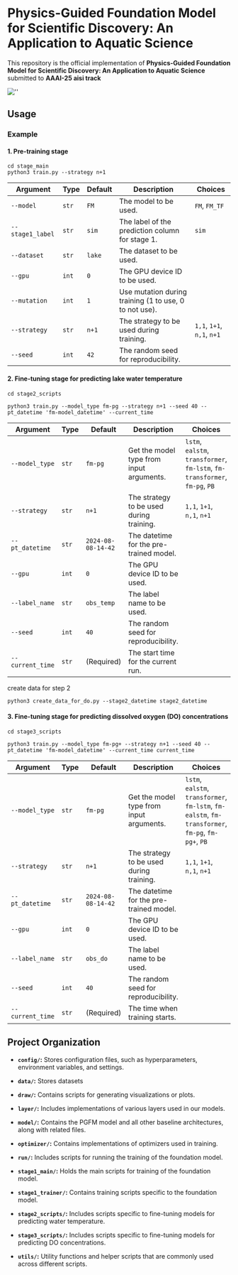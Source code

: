 
# Physics-Guided Foundation Model for Scientific Discovery: An Application to Aquatic Science
This repository is the official implementation of **Physics-Guided Foundation Model for Scientific Discovery: An Application to Aquatic Science** submitted to **AAAI-25 aisi track**


![''](img/PGFM-v5.png)

## Usage

### Example
#### 1. Pre-training stage
```
cd stage_main
python3 train.py --strategy n+1
```

| Argument         | Type   | Default | Description                                                  | Choices                                                         |
| ---------------- | ------ | ------- | ------------------------------------------------------------ | --------------------------------------------------------------- |
| `--model`        | `str`  | `FM`    | The model to be used.                                        | `FM`, `FM_TF`                                                   |
| `--stage1_label` | `str`  | `sim`   | The label of the prediction column for stage 1.              | `sim`      |
| `--dataset`      | `str`  | `lake`  | The dataset to be used.                                      |                                                                 |
| `--gpu`          | `int`  | `0`     | The GPU device ID to be used.                                |                                                                 |
| `--mutation`     | `int`  | `1`     | Use mutation during training (1 to use, 0 to not use).       |                                                                 |
| `--strategy`     | `str`  | `n+1`   | The strategy to be used during training.                     | `1,1`, `1+1`, `n,1`, `n+1`                                      |
| `--seed`         | `int`  | `42`    | The random seed for reproducibility.                         |                                                                 |

#### 2. Fine-tuning stage for predicting lake water temperature
```
cd stage2_scripts

python3 train.py --model_type fm-pg --strategy n+1 --seed 40 --pt_datetime 'fm-model_datetime' --current_time
```


| Argument         | Type   | Default              | Description                                         | Choices                                                               |
| ---------------- | ------ | ------------------- | --------------------------------------------------- | --------------------------------------------------------------------- |
| `--model_type`   | `str`  | `fm-pg`             | Get the model type from input arguments.            | `lstm`, `ealstm`, `transformer`, `fm-lstm`, `fm-transformer`, `fm-pg`, `PB` |
| `--strategy`     | `str`  | `n+1`               | The strategy to be used during training.            | `1,1`, `1+1`, `n,1`, `n+1`                                            |
| `--pt_datetime`  | `str`  | `2024-08-08-14-42`  | The datetime for the pre-trained model.             |                                                                       |
| `--gpu`          | `int`  | `0`                 | The GPU device ID to be used.                       |                                                                       |
| `--label_name`   | `str`  | `obs_temp`          | The label name to be used.                          |                                                                       |
| `--seed`         | `int`  | `40`                | The random seed for reproducibility.                |                                                                       |
| `--current_time` | `str`  | (Required)          | The start time for the current run.                 |                                                                       |



create data for step 2
```
python3 create_data_for_do.py --stage2_datetime stage2_datetime
```

#### 3. Fine-tuning stage for predicting dissolved oxygen (DO) concentrations

```
cd stage3_scripts

python3 train.py --model_type fm-pg+ --strategy n+1 --seed 40 --pt_datetime 'fm-model_datetime' --current_time current_time
```
| Argument         | Type   | Default              | Description                                         | Choices                                                                         |
| ---------------- | ------ | ------------------- | --------------------------------------------------- | ------------------------------------------------------------------------------- |
| `--model_type`   | `str`  | `fm-pg`             | Get the model type from input arguments.            | `lstm`, `ealstm`, `transformer`, `fm-lstm`, `fm-ealstm`, `fm-transformer`, `fm-pg`, `fm-pg+`, `PB` |
| `--strategy`     | `str`  | `n+1`               | The strategy to be used during training.            | `1,1`, `1+1`, `n,1`, `n+1`                                                      |
| `--pt_datetime`  | `str`  | `2024-08-08-14-42`  | The datetime for the pre-trained model.             |                                                                                 |
| `--gpu`          | `int`  | `0`                 | The GPU device ID to be used.                       |                                                                                 |
| `--label_name`   | `str`  | `obs_do`            | The label name to be used.                          |                                                                                 |
| `--seed`         | `int`  | `40`                | The random seed for reproducibility.                |                                                                                 |
| `--current_time` | `str`  | (Required)          | The time when training starts.                      |                                                                                 |



## Project Organization

- **`config/`:** Stores configuration files, such as hyperparameters, environment variables, and settings.
- **`data/`:** Stores datasets
- **`draw/`:** Contains scripts for generating visualizations or plots.
- **`layer/`:** Includes implementations of various layers used in our models.
- **`model/`:** Contains the PGFM model and all other baseline architectures, along with related files.
- **`optimizer/`:** Contains implementations of optimizers used in training.
- **`run/`:** Includes scripts for running the training of the foundation model.

- **`stage1_main/`:** Holds the main scripts for training of the foundation model.

- **`stage1_trainer/`:** Contains training scripts specific to the foundation model.

- **`stage2_scripts/`:** Includes scripts specific to fine-tuning models for predicting water temperature.

- **`stage3_scripts/`:** Includes scripts specific to fine-tuning models for predicting DO concentrations.

- **`utils/`:** Utility functions and helper scripts that are commonly used across different scripts.
